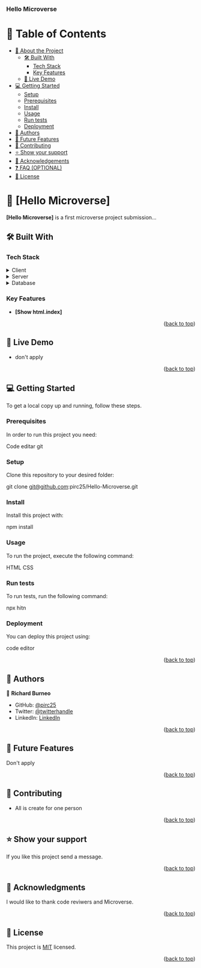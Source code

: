 <a name="readme-top"></a>




  <h3><b>Hello Microverse</b></h3>

</div>


# 📗 Table of Contents

- [📖 About the Project](#about-project)
  - [🛠 Built With](#built-with)
    - [Tech Stack](#tech-stack)
    - [Key Features](#key-features)
  - [🚀 Live Demo](#live-demo)
- [💻 Getting Started](#getting-started)
  - [Setup](#setup)
  - [Prerequisites](#prerequisites)
  - [Install](#install)
  - [Usage](#usage)
  - [Run tests](#run-tests)
  - [Deployment](#triangular_flag_on_post-deployment)
- [👥 Authors](#authors)
- [🔭 Future Features](#future-features)
- [🤝 Contributing](#contributing)
- [⭐️ Show your support](#support)
- [🙏 Acknowledgements](#acknowledgements)
- [❓ FAQ (OPTIONAL)](#faq)
- [📝 License](#license)


# 📖 [Hello Microverse] <a name="about-project"></a>


**[Hello Microverse]** is a first microverse project submission...

## 🛠 Built With <a name="built-with"></a>

### Tech Stack <a name="tech-stack"></a>


<details>
  <summary>Client</summary>
  <ul>
    <li>HTML</li>
    <li>CSS</li>
  </ul>
</details>

<details>
  <summary>Server</summary>
  <ul>
    <li>don't apply</li>
  </ul>
</details>

<details>
<summary>Database</summary>
  <ul>
    <li>don't apply</li>
  </ul>
</details>


### Key Features <a name="key-features"></a>


- **[Show html.index]**


<p align="right">(<a href="#readme-top">back to top</a>)</p>


## 🚀 Live Demo <a name="live-demo"></a>


- don't apply

<p align="right">(<a href="#readme-top">back to top</a>)</p>


## 💻 Getting Started <a name="getting-started"></a>


To get a local copy up and running, follow these steps.

### Prerequisites

In order to run this project you need:

Code editar
git
### Setup

Clone this repository to your desired folder:

git clone git@github.com:pirc25/Hello-Microverse.git

### Install

Install this project with:

npm install

### Usage

To run the project, execute the following command:

HTML
CSS
### Run tests

To run tests, run the following command:

npx hitn

### Deployment

You can deploy this project using:

code editor

<p align="right">(<a href="#readme-top">back to top</a>)</p>


## 👥 Authors <a name="authors"></a>


👤 **Richard Burneo**

- GitHub: [@pirc25](https://github.com/pirc25)
- Twitter: [@twitterhandle](https://twitter.com/twitterhandle)
- LinkedIn: [LinkedIn](https://linkedin.com/in/linkedinhandle)


<p align="right">(<a href="#readme-top">back to top</a>)</p>

<!-- FUTURE FEATURES -->

## 🔭 Future Features <a name="future-features"></a>


 Don't apply

<p align="right">(<a href="#readme-top">back to top</a>)</p>


## 🤝 Contributing <a name="contributing"></a>

- All is create for one person

<p align="right">(<a href="#readme-top">back to top</a>)</p>


## ⭐️ Show your support <a name="support"></a>


If you like this project send a message.

<p align="right">(<a href="#readme-top">back to top</a>)</p>


## 🙏 Acknowledgments <a name="acknowledgements"></a>


I would like to thank code reviwers and Microverse.

<p align="right">(<a href="#readme-top">back to top</a>)</p>


## 📝 License <a name="license"></a>

This project is [MIT](./LICENSE) licensed.


<p align="right">(<a href="#readme-top">back to top</a>)</p>
